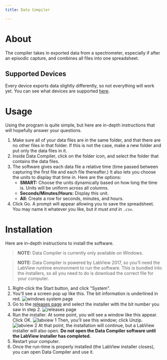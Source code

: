 ```yaml
---
title: Data Compiler

---
```


# About
The compiler takes in exported data from a spectrometer, especially if after an episodic capture, and combines all files into one spreadsheet.

## Supported Devices
Every device exports data slightly differently, so not everything will work yet. You can see what devices are supported [here](https://github.com/thompson-lab/data-compiler#readme).

# Usage
Using the program is quite simple, but here are in-depth instructions that will hopefully answer your questions.

1. Make sure all of your data files are in the same folder, and that there are no other files in that folder. If this is not the case, make a new folder and put only the data files in it.
2. Inside Data Compiler, click on the folder icon, and select the folder that contains the data files.
3. The software gives each data file a relative time (time passed between capturing the first file and each file thereafter.) It also lets you choose the units to display that time in. Here are the options:
    - __SMART:__ Choose the units dynamically based on how long the time is. Units will be uniform across all columns.
    - __Seconds/Minutes/Hours:__ Display this unit.
    - __All:__ Create a row for seconds, minutes, and hours.
4. Click Go. A prompt will appear allowing you to save the spreadsheet. You may name it whatever you like, but *it must end in `.csv`.*

# Installation
Here are in-depth instructions to install the software.

> **NOTE:** Data Compiler is currently only available on Windows.

> **NOTE:** Data Compiler is powered by LabView 2017, so you'll need the LabView runtime environment to run the software. This is bundled into the installers, so all you need to do is download the correct file for your computer.

1. Right-click the Start button, and click "System".
2. You'll see a screen pop up like this. The bit information is underlined in red.
![windows system page](https://i.imgur.com/Q0uFEDU.png)
3. Go to the [releases page](https://github.com/thompson-lab/data-compiler/releases) and select the installer with the bit number you saw in step 2.
![releases page](https://i.imgur.com/7Tkwu1w.png)
4. Run the installer. At some point, you will see a window like this appear. Click OK.
    ![labview 1](https://i.imgur.com/EfiVMjZ.png)
    Then, you'll see this window; click Unzip.
    ![labview 2](https://i.imgur.com/6YrC5T9.png)
    At that point, the installation will continue, but a LabView installer will also open. **Do not open the Data Compiler software until the LabView installer has completed.**
5. Restart your computer.
5. Once the run-time is properly installed (the LabView installer closes), you can open Data Compiler and use it.
